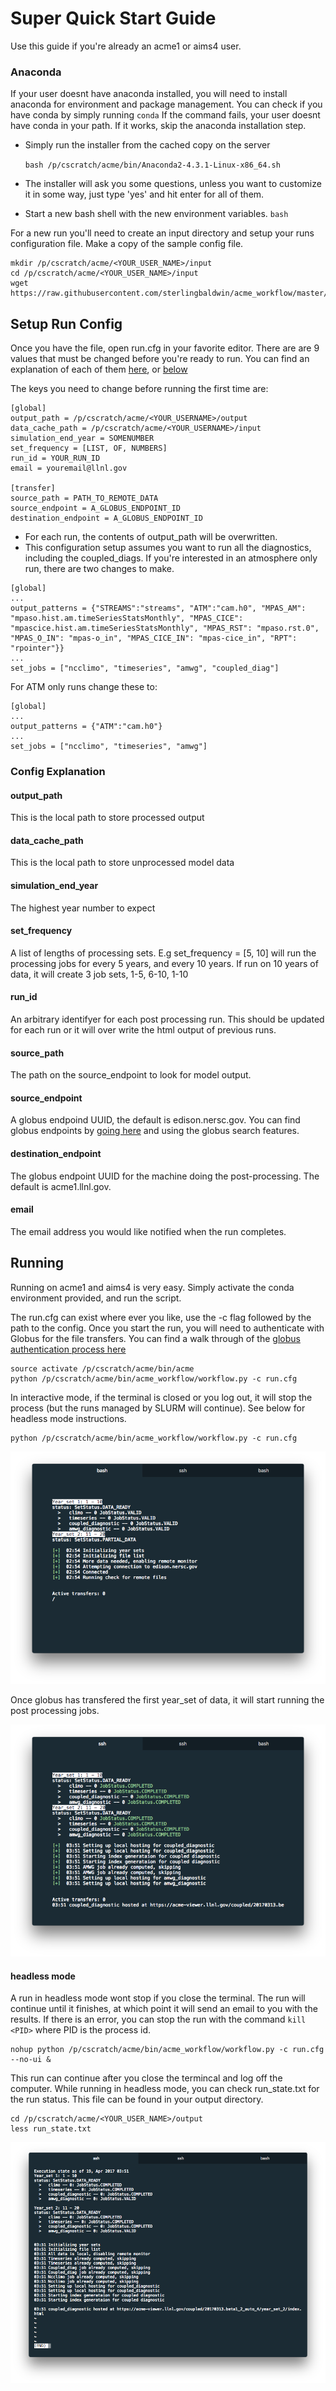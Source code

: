 # Super Quick Start Guide

Use this guide if you're already an acme1 or aims4 user.

### Anaconda

If your user doesnt have anaconda installed, you will need to install anaconda for environment and package management. You can check if you have conda by simply running ```conda``` If the command fails, your user doesnt have conda in your path. If it works, skip the anaconda installation step.

* Simply run the installer from the cached copy on the server

    ```bash /p/cscratch/acme/bin/Anaconda2-4.3.1-Linux-x86_64.sh```

* The installer will ask you some questions, unless you want to customize it in some way, just type 'yes' and hit enter for all of them.


* Start a new bash shell with the new environment variables.
    ```bash```

For a new run you'll need to create an input directory and setup your runs configuration file. Make a copy of the sample config file.
```
mkdir /p/cscratch/acme/<YOUR_USER_NAME>/input
cd /p/cscratch/acme/<YOUR_USER_NAME>/input
wget https://raw.githubusercontent.com/sterlingbaldwin/acme_workflow/master/run.cfg
```

## Setup Run Config
Once you have the file, open run.cfg in your favorite editor. There are are 9 values that must be changed before you're ready to run. You can find an explanation of each of them [here](setup_guide.md), or [below](#config)

The keys you need to change before running the first time are:
```
[global]
output_path = /p/cscratch/acme/<YOUR_USERNAME>/output
data_cache_path = /p/cscratch/acme/<YOUR_USERNAME>/input
simulation_end_year = SOMENUMBER
set_frequency = [LIST, OF, NUMBERS]
run_id = YOUR_RUN_ID
email = youremail@llnl.gov

[transfer]
source_path = PATH_TO_REMOTE_DATA
source_endpoint = A_GLOBUS_ENDPOINT_ID
destination_endpoint = A_GLOBUS_ENDPOINT_ID
```

* For each run, the contents of output_path will be overwritten.
* This configuration setup assumes you want to run all the diagnostics, including the coupled_diags. If you're interested in an atmosphere only run, there are two changes to make. 

```
[global]
...
output_patterns = {"STREAMS":"streams", "ATM":"cam.h0", "MPAS_AM": "mpaso.hist.am.timeSeriesStatsMonthly", "MPAS_CICE": "mpascice.hist.am.timeSeriesStatsMonthly", "MPAS_RST": "mpaso.rst.0", "MPAS_O_IN": "mpas-o_in", "MPAS_CICE_IN": "mpas-cice_in", "RPT": "rpointer"}}
...
set_jobs = ["ncclimo", "timeseries", "amwg", "coupled_diag"]
```

For ATM only runs change these to:

```
[global]
...
output_patterns = {"ATM":"cam.h0"}
...
set_jobs = ["ncclimo", "timeseries", "amwg"]
```

### Config Explanation<a name="config"></a>

#### output_path
This is the local path to store processed output

#### data_cache_path
This is the local path to store unprocessed model data

#### simulation_end_year
The highest year number to expect

#### set_frequency
A list of lengths of processing sets. E.g set_frequency = [5, 10] will run the processing jobs for every 5 years, and every 10 years. If run on 10 years of data, it will create 3 job sets, 1-5, 6-10, 1-10

#### run_id
An arbitrary identifyer for each post processing run. This should be updated for each run or it will over write the html output of previous runs.

#### source_path
The path on the source_endpoint to look for model output.

#### source_endpoint
A globus endpoind UUID, the default is edison.nersc.gov. You can find globus endpoints by [going here](https://www.globus.org/app/endpoints) and using the globus search features.

#### destination_endpoint
The globus endpoint UUID for the machine doing the post-processing. The default is acme1.llnl.gov.

#### email
The email address you would like notified when the run completes.

## Running

Running on acme1 and aims4 is very easy. Simply activate the conda environment provided, and run the script. 

The run.cfg can exist where ever you like, use the -c flag followed by the path to the config. Once you start the run, you will need to authenticate with Globus for the file transfers. You can find a walk through of the [globus authentication process here](globus_authentication_walkthrough.md)

```
source activate /p/cscratch/acme/bin/acme
python /p/cscratch/acme/bin/acme_workflow/workflow.py -c run.cfg
```

In interactive mode, if the terminal is closed or you log out, it will stop the process (but the runs managed by SLURM will continue). See below for headless mode instructions.

    python /p/cscratch/acme/bin/acme_workflow/workflow.py -c run.cfg

![initial run](images/initial_run.png)

Once globus has transfered the first year_set of data, it will start running the post processing jobs.

![run in progress](images/run_in_progress.png)


#### headless mode
A run in headless mode wont stop if you close the terminal. The run will continue until it finishes, at which point it will send an email to you with the results. If there is an error, you can stop the run with the command ```kill <PID>``` where PID is the process id.
```
nohup python /p/cscratch/acme/bin/acme_workflow/workflow.py -c run.cfg --no-ui &
```

This run can continue after you close the termincal and log off the computer. While running in headless mode, you can check run_state.txt for the run status. This file can be found in your output directory.

```
cd /p/cscratch/acme/<YOUR_USER_NAME>/output
less run_state.txt
```

![run_state](images/run_state.png)
